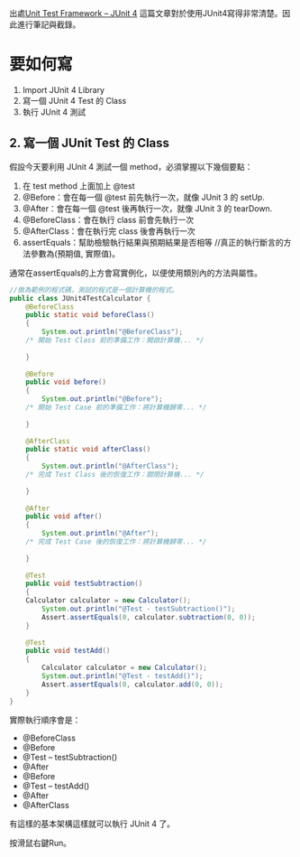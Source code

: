 出處[Unit Test Framework – JUnit 4](https://kkboxsqa.wordpress.com/2014/06/30/unit-test-framework-junit-4/)
這篇文章對於使用JUnit4寫得非常清楚。因此進行筆記與截錄。

# 要如何寫
1. Import JUnit 4 Library
2. 寫一個 JUnit 4 Test 的 Class
3. 執行 JUnit 4 測試

## 2. 寫一個 JUnit Test 的 Class
假設今天要利用 JUnit 4 測試一個 method，必須掌握以下幾個要點：

1. 在 test method 上面加上 @test
2. @Before：會在每一個 @test 前先執行一次，就像 JUnit 3 的 setUp.
3. @After：會在每一個 @test 後再執行一次，就像 JUnit 3 的 tearDown.
4. @BeforeClass：會在執行 class 前會先執行一次
5. @AfterClass：會在執行完 class 後會再執行一次
6. assertEquals：幫助檢驗執行結果與預期結果是否相等 //真正的執行斷言的方法參數為(預期值, 實際值)。

通常在assertEquals的上方會寫實例化，以便使用類別內的方法與屬性。

```java
//做為範例的程式碼，測試的程式是一個計算機的程式。
public class JUnit4TestCalculator {
    @BeforeClass
    public static void beforeClass()
    {
        System.out.println("@BeforeClass");
    /* 開始 Test Class 前的準備工作：開啟計算機... */
 
    }
 
    @Before
    public void before()
    {
        System.out.println("@Before");
    /* 開始 Test Case 前的準備工作：將計算機歸零... */
 
    }
 
    @AfterClass
    public static void afterClass()
    {
        System.out.println("@AfterClass");
    /* 完成 Test Class 後的恢復工作：關閉計算機... */
 
    }
 
    @After
    public void after()
    {
        System.out.println("@After");
    /* 完成 Test Case 後的恢復工作：將計算機歸零... */
 
    }
 
    @Test
    public void testSubtraction()
    {
    Calculator calculator = new Calculator();
        System.out.println("@Test - testSubtraction()");
        Assert.assertEquals(0, calculator.subtraction(0, 0));
    }
 
    @Test
    public void testAdd()
    {
        Calculator calculator = new Calculator();
        System.out.println("@Test - testAdd()");
        Assert.assertEquals(0, calculator.add(0, 0));
    }
}
```

實際執行順序會是：
+ @BeforeClass
+ @Before
+ @Test – testSubtraction()
+ @After
+ @Before
+ @Test – testAdd()
+ @After
+ @AfterClass

有這樣的基本架構這樣就可以執行 JUnit 4 了。

按滑鼠右鍵Run。
